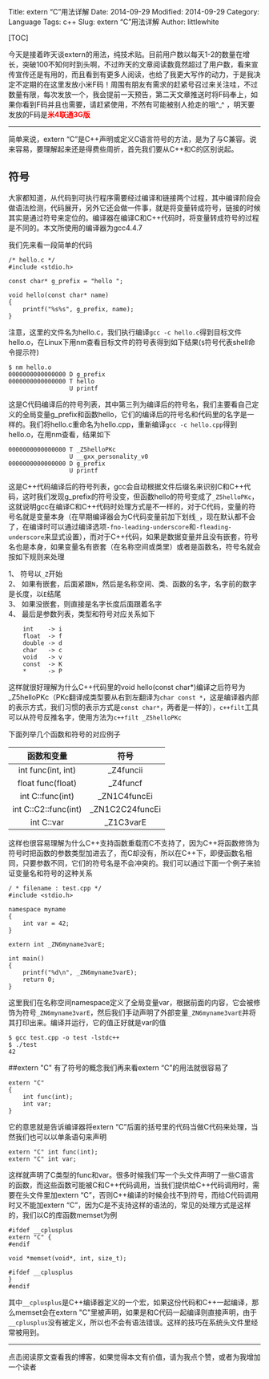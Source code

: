 Title: extern “C”用法详解
Date: 2014-09-29
Modified: 2014-09-29
Category: Language
Tags: c++
Slug: extern “C”用法详解
Author: littlewhite

[TOC]

今天是接着昨天谈extern的用法，纯技术贴。目前用户数以每天1-2的数量在增长，突破100不知何时到头啊，不过昨天的文章阅读数竟然超过了用户数，看来宣传宣传还是有用的，而且看到有更多人阅读，也给了我更大写作的动力，于是我决定不定期的在这里发放小米F码！周围有朋友有需求的赶紧号召过来关注哇，不过数量有限，每次发放一个，我会提前一天预告，第二天文章推送时将F码奉上，如果你看到F码并且也需要，请赶紧使用，不然有可能被别人抢走的哦^_^ ，明天要发放的F码是<font color="red">**米4联通3G版**</font>
<hr>

简单来说，extern “C”是C++声明或定义C语言符号的方法，是为了与C兼容。说来容易，要理解起来还是得费些周折，首先我们要从C++和C的区别说起。

符号
---
大家都知道，从代码到可执行程序需要经过编译和链接两个过程，其中编译阶段会做语法检测，代码展开，另外它还会做一件事，就是将变量转成符号，链接的时候其实是通过符号来定位的。编译器在编译C和C++代码时，将变量转成符号的过程是不同的。本文所使用的编译器为gcc4.4.7
	
我们先来看一段简单的代码

	/* hello.c */
	#include <stdio.h>
	
	const char* g_prefix = "hello ";
	
	void hello(const char* name)
	{
		printf("%s%s", g_prefix, name);
	}
	
注意，这里的文件名为hello.c，我们执行编译`gcc -c hello.c`得到目标文件hello.o，在Linux下用nm查看目标文件的符号表得到如下结果(`$`符号代表shell命令提示符)

	$ nm hello.o
	0000000000000000 D g_prefix
	0000000000000000 T hello
	                 U printf
这是C代码编译后的符号列表，其中第三列为编译后的符号名，我们主要看自己定义的全局变量g_prefix和函数hello，它们的编译后的符号名和代码里的名字是一样的。我们将hello.c重命名为hello.cpp，重新编译`gcc -c hello.cpp`得到hello.o，在用nm查看，结果如下

	0000000000000000 T _Z5helloPKc
	                 U __gxx_personality_v0
	0000000000000000 D g_prefix
	                 U printf
这是C++代码编译后的符号列表，gcc会自动根据文件后缀名来识别C和C++代码，这时我们发现g_prefix的符号没变，但函数hello的符号变成了`_Z5helloPKc`，这就说明gcc在编译C和C++代码时处理方式是不一样的，对于C代码，变量的符号名就是变量本身（在早期编译器会为C代码变量前加下划线`_`，现在默认都不会了，在编译时可以通过编译选项`-fno-leading-underscore`和`-fleading-underscore`来显式设置），而对于C++代码，如果是数据变量并且没有嵌套，符号名也是本身，如果变量名有嵌套（在名称空间或类里）或者是函数名，符号名就会按如下规则来处理
 
1、 符号以`_Z`开始  
2、 如果有嵌套，后面紧跟`N`，然后是名称空间、类、函数的名字，名字前的数字是长度，以`E`结尾  
3、 如果没嵌套，则直接是名字长度后面跟着名字  
4、 最后是参数列表，类型和符号对应关系如下  

		int    -> i  
		float  -> f  
		double -> d  
		char   -> c  
		void   -> v  
		const  -> K  
		*      -> P  
		
这样就很好理解为什么C++代码里的void hello(const char\*)编译之后符号为_Z5helloPKc（PKc翻译成类型要从右到左翻译为`char const *`，这是编译器内部的表示方式，我们习惯的表示方式是`const char*`，两者是一样的），`c++filt`工具可以从符号反推名字，使用方法为`c++filt _Z5helloPKc`

下面列举几个函数和符号的对应例子

函数和变量            | 符号
:-------------:| :----------:
int func(int, int)  | _Z4funcii
float func(float) | _Z4funcf
int C::func(int) | _ZN1C4funcEi
int C::C2::func(int) | _ZN1C2C24funcEi
int C::var | _Z1C3varE

这样也很容易理解为什么C++支持函数重载而C不支持了，因为C++将函数修饰为符号时把函数的参数类型加进去了，而C却没有，所以在C++下，即便函数名相同，只要参数不同，它们的符号名是不会冲突的。我们可以通过下面一个例子来验证变量名和符号的这种关系

	/ * filename : test.cpp */
	#include <stdio.h>
	
	namespace myname
	{
		int var = 42;
	}
	
	extern int _ZN6myname3varE;
	
	int main()
	{
		printf("%d\n", _ZN6myname3varE);
		return 0;
	}	
这里我们在名称空间namespace定义了全局变量var，根据前面的内容，它会被修饰为符号`_ZN6myname3varE`，然后我们手动声明了外部变量`_ZN6myname3varE`并将其打印出来。编译并运行，它的值正好就是var的值

	$ gcc test.cpp -o test -lstdc++
	$ ./test
	42

##extern "C"
有了符号的概念我们再来看extern “C”的用法就很容易了

	extern "C"
	{
		int func(int);
		int var;
	}
它的意思就是告诉编译器将extern “C”后面的括号里的代码当做C代码来处理，当然我们也可以以单条语句来声明

	extern "C" int func(int);
	extern "C" int var;
这样就声明了C类型的func和var。很多时候我们写一个头文件声明了一些C语言的函数，而这些函数可能被C和C++代码调用，当我们提供给C++代码调用时，需要在头文件里加extern “C”，否则C++编译的时候会找不到符号，而给C代码调用时又不能加extern “C”，因为C是不支持这样的语法的，常见的处理方式是这样的，我们以C的库函数memset为例

	#ifdef __cplusplus
	extern "C" {
	#endif
	
	void *memset(void*, int, size_t);
	
	#ifdef __cplusplus
	}
	#endif
	
其中`__cplusplus`是C++编译器定义的一个宏，如果这份代码和C++一起编译，那么memset会在extern "C"里被声明，如果是和C代码一起编译则直接声明，由于`__cplusplus`没有被定义，所以也不会有语法错误。这样的技巧在系统头文件里经常被用到。
<hr>
点击阅读原文查看我的博客，如果觉得本文有价值，请为我点个赞，或者为我增加一个读者
